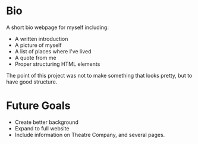 # Bio

A short bio webpage for myself including:

* A written introduction
* A picture of myself
* A list of places where I've lived
* A quote from me
* Proper structuring HTML elements

The point of this project was not to make something that looks pretty, but to have good structure.

# Future Goals

* Create better background
* Expand to full website
* Include information on Theatre Company, and several pages.